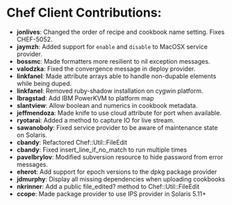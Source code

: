 <!---
This file is reset every time a new release is done. The contents of this file are for the currently unreleased version.

Example Contribution:
* **kalistec**: Improved file resource greatly.
-->
# Chef Client Contributions:

* **jonlives**: Changed the order of recipe and cookbook name setting. Fixes CHEF-5052.
* **jaymzh**: Added support for `enable` and `disable` to MacOSX service provider.
* **bossmc**: Made formatters more resilient to nil exception messages.
* **valodzka**: Fixed the convergence message in deploy provider.
* **linkfanel**: Made attribute arrays able to handle non-dupable elements while being duped.
* **linkfanel**: Removed ruby-shadow installation on cygwin platform.
* **lbragstad**: Add IBM PowerKVM to platform map
* **slantview**: Allow boolean and numerics in cookbook metadata.
* **jeffmendoza**: Made knife to use cloud attribute for port when available.
* **ryotarai**: Added a method to capture IO for live stream.
* **sawanoboly**: Fixed service provider to be aware of maintenance state on Solaris.
* **cbandy**: Refactored Chef::Util::FileEdit
* **cbandy**: Fixed insert_line_if_no_match to run multiple times
* **pavelbrylov**: Modified subversion resource to hide password from error messages.
* **eherot**: Add support for epoch versions to the dpkg package provider
* **jdmurphy**: Display all missing dependencies when uploading cookbooks
* **nkrinner**: Add a public file_edited? method to Chef::Util::FileEdit
* **ccope**: Made package provider to use IPS provider in Solaris 5.11+
